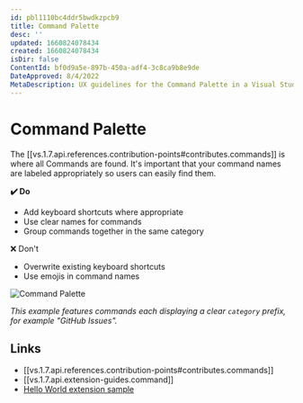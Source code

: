 ```yaml
---
id: pbl1110bc4ddr5bwdkzpcb9
title: Command Palette
desc: ''
updated: 1660824078434
created: 1660824078434
isDir: false
ContentId: bf0d9a5e-897b-450a-adf4-3c8ca9b8e9de
DateApproved: 8/4/2022
MetaDescription: UX guidelines for the Command Palette in a Visual Studio Code extension.
---
```


# Command Palette

The [[vs.1.7.api.references.contribution-points#contributes.commands]] is where all Commands are found. It's important that your command names are labeled appropriately so users can easily find them.

**✔️ Do**

* Add keyboard shortcuts where appropriate
* Use clear names for commands
* Group commands together in the same category

❌ Don't

* Overwrite existing keyboard shortcuts
* Use emojis in command names

![Command Palette](/assets/command-palette-bjtbtjmbb7vt.png)

*This example features commands each displaying a clear `category` prefix, for example "GitHub Issues".*

## Links

* [[vs.1.7.api.references.contribution-points#contributes.commands]]
* [[vs.1.7.api.extension-guides.command]]
* [Hello World extension sample](https://github.com/microsoft/vscode-extension-samples/tree/main/helloworld-sample)
